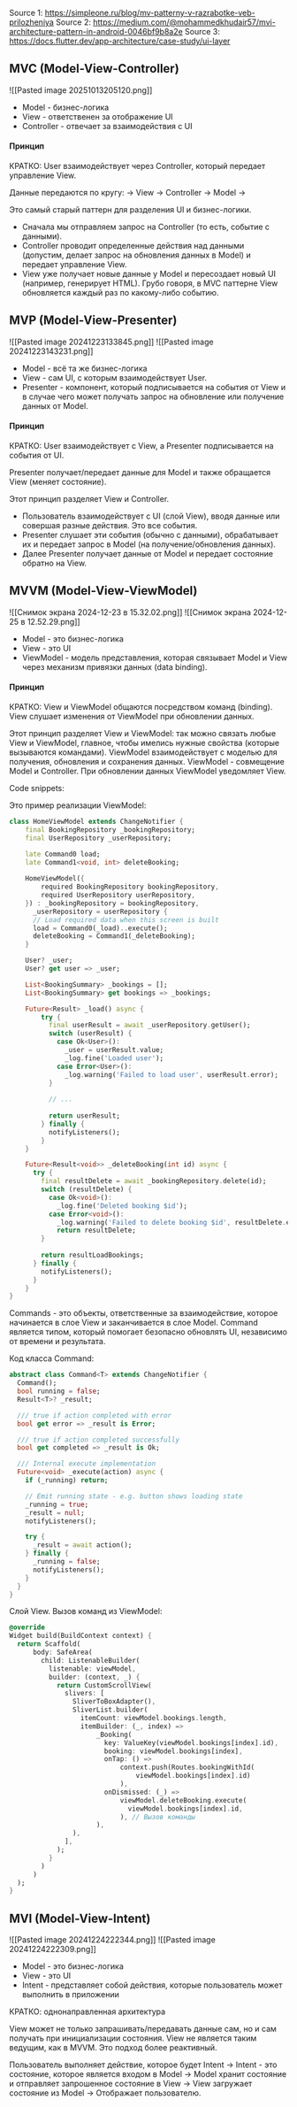 
Source 1: https://simpleone.ru/blog/mv-patterny-v-razrabotke-veb-prilozheniya
Source 2: https://medium.com/@mohammedkhudair57/mvi-architecture-pattern-in-android-0046bf9b8a2e
Source 3: https://docs.flutter.dev/app-architecture/case-study/ui-layer
##  MVC (Model-View-Controller)

![[Pasted image 20251013205120.png]]

- Model - бизнес-логика
- View - ответственен за отображение UI
- Controller - отвечает за взаимодействия с UI

#### Принцип



КРАТКО: User взаимодействует через Controller, который передает управление View.

Данные передаются по кругу:
-> View -> Controller -> Model ->

Это самый старый паттерн для разделения UI и бизнес-логики. 
- Сначала мы отправляем запрос на Controller (то есть, событие с данными). 
- Controller проводит определенные действия над данными (допустим, делает запрос на обновления данных в Model) и передает управление View.
- View уже получает новые данные у Model и пересоздает новый UI (например, генерирует HTML). Грубо говоря, в MVC паттерне View обновляется каждый раз по какому-либо событию.

## MVP (Model-View-Presenter)

![[Pasted image 20241223133845.png]]
![[Pasted image 20241223143231.png]]

- Model - всё та же бизнес-логика
- View - сам UI, с которым взаимодействует User.
- Presenter - компонент, который подписывается на события от View и в случае чего может получать запрос на обновление или получение данных от Model.

#### Принцип

КРАТКО: User взаимодействует с View, а Presenter подписывается на события от UI.

Presenter получает/передает данные для Model и также обращается View (меняет состояние). 

Этот принцип разделяет View и Controller.
- Пользователь взаимодействует с UI (слой View), вводя данные или совершая разные действия. Это все события.
- Presenter слушает эти события (обычно с данными), обрабатывает их и передает запрос в Model (на получение/обновления данных).
- Далее Presenter получает данные от Model и передает состояние обратно на View.

## MVVM (Model-View-ViewModel)

![[Снимок экрана 2024-12-23 в 15.32.02.png]]
![[Снимок экрана 2024-12-25 в 12.52.29.png]]

- Model - это бизнес-логика
- View - это UI
- ViewModel - модель представления, которая связывает Model и View через механизм привязки данных (data binding). 
#### Принцип

КРАТКО: View и ViewModel общаются посредством команд (binding). View слушает изменения от ViewModel при обновлении данных.

Этот принцип разделяет View и ViewModel: так можно связать любые View и ViewModel, главное, чтобы имелись нужные свойства (которые вызываются командами). 
ViewModel взаимодействует с моделью для получения, обновления и сохранения данных.
ViewModel - совмещение Model и Controller. При обновлении данных ViewModel уведомляет View. 

Code snippets:

Это пример реализации ViewModel:
```dart
class HomeViewModel extends ChangeNotifier {
	final BookingRepository _bookingRepository;
	final UserRepository _userRepository;

	late Command0 load; 
	late Command1<void, int> deleteBooking;
	
	HomeViewModel({
		required BookingRepository bookingRepository,
		required UserRepository userRepository,
	}) : _bookingRepository = bookingRepository,
      _userRepository = userRepository {
      // Load required data when this screen is built
      load = Command0(_load)..execute(); 
      deleteBooking = Command1(_deleteBooking);
    }

	User? _user;
	User? get user => _user;

	List<BookingSummary> _bookings = [];
	List<BookingSummary> get bookings => _bookings;

	Future<Result> _load() async {
		try {
		  final userResult = await _userRepository.getUser();
		  switch (userResult) {
			case Ok<User>():
			  _user = userResult.value;
			  _log.fine('Loaded user');
			case Error<User>():
			  _log.warning('Failed to load user', userResult.error);
		  }
	
		  // ...
	
		  return userResult;
		} finally {
		  notifyListeners();
		}
	}

	Future<Result<void>> _deleteBooking(int id) async {
	  try {
	    final resultDelete = await _bookingRepository.delete(id);
	    switch (resultDelete) {
	      case Ok<void>():
	        _log.fine('Deleted booking $id');
	      case Error<void>():
	        _log.warning('Failed to delete booking $id', resultDelete.error);
	        return resultDelete;
	    }
	
	    return resultLoadBookings;
	  } finally {
	    notifyListeners();
	  }
	}
}
```

Commands - это объекты, ответственные за взаимодействие, которое начинается в слое View и заканчивается в слое Model.
Command является типом, который помогает безопасно обновлять UI, независимо от времени и результата.

Код класса Command:
```dart
abstract class Command<T> extends ChangeNotifier {
  Command();
  bool running = false;
  Result<T>? _result;

  /// true if action completed with error
  bool get error => _result is Error;

  /// true if action completed successfully
  bool get completed => _result is Ok;

  /// Internal execute implementation
  Future<void> _execute(action) async {
    if (_running) return;

    // Emit running state - e.g. button shows loading state
    _running = true;
    _result = null;
    notifyListeners();

    try {
      _result = await action();
    } finally {
      _running = false;
      notifyListeners();
    }
  }
}
```

Слой View. Вызов команд из ViewModel:
```dart
@override
Widget build(BuildContext context) {
  return Scaffold(
      body: SafeArea(
        child: ListenableBuilder(
          listenable: viewModel,
          builder: (context, _) {
            return CustomScrollView(
              slivers: [
                SliverToBoxAdapter(),
                SliverList.builder(
                  itemCount: viewModel.bookings.length,
                  itemBuilder: (_, index) =>
                      _Booking(
                        key: ValueKey(viewModel.bookings[index].id),
                        booking: viewModel.bookings[index],
                        onTap: () =>
                            context.push(Routes.bookingWithId(
                                viewModel.bookings[index].id)
                            ),
                        onDismissed: (_) =>
                            viewModel.deleteBooking.execute(
                              viewModel.bookings[index].id,
                            ), // Вызов команды
                      ),
                ),
              ],
            );
          }
        )
      )
  );
}
```

## MVI (Model-View-Intent)

![[Pasted image 20241224222344.png]]
![[Pasted image 20241224222309.png]]

- Model - это бизнес-логика
- View - это UI
- Intent - представляет собой действия, которые пользователь может выполнить в приложении

КРАТКО: однонаправленная архитектура

View может не только запрашивать/передавать данные сам, но и сам получать при инициализации состояния. View не является таким ведущим, как в MVVM. Это подход более реактивный. 

Пользователь выполняет действие, которое будет Intent → Intent - это состояние, которое является входом в Model → Model хранит состояние и отправляет запрошенное состояние в View → View загружает состояние из Model → Отображает пользователю.